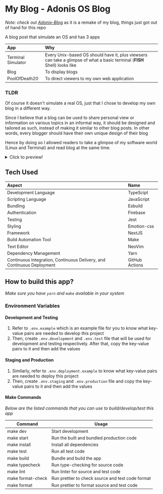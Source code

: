 # **My Blog - Adonis OS Blog**

_Note: check out [Adonix-Blog](https://github.com/GervinFung/adonix-blog)_ as it is a remake of my blog, things just got out of hand for this repo

A blog post that simulate an OS and has 3 apps

| App                | Why                                                                                                                       |
| :----------------- | :------------------------------------------------------------------------------------------------------------------------ |
| Terminal Simulator | Every Unix-based OS should have it, plus viewsers can take a glimpse of what a basic terminal (**FISH** Shell) looks like |
| Blog               | To display blogs                                                                                                          |
| PoolOfDeath20      | To direct viewers to my own web application                                                                               |

### TLDR

Of course it doesn't simulate a real OS, just that I chose to develop my own blog in a different way.

Since I believe that a blog can be used to share personal view or information on various topics in an informal way, it should be designed and tailored as such, instead of making it similar to other blog posts. In other words, every blogger should have their own unique design of their blog

Hence by doing so I allowed readers to take a glimpse of my software world (Linux and Terminal) and read blog at the same time.

<details>
<summary>Click to preview!</summary>

#### Home Page

![Home One](./docs/home/one.png 'Home One')
![Home Two](./docs/home/two.png 'Home Two')
![Home Three](./docs/home/three.png 'Home Three')

#### Terminal

![Default Terminal](./docs/terminal/default.png 'Default Terminal')
![Maximized Terminal](./docs/terminal/maximized.png 'Maximized Terminal')
![Draggable Terminal](./docs/terminal/draggable.png 'Draggable Terminal')

#### Posts

![Default Posts](./docs/posts/default.png 'Default Posts')
![Maximized Posts](./docs/posts/maximized.png 'Maximized Posts')
![Draggable Posts](./docs/posts/draggable.png 'Draggable Posts')

#### Post

![Default Post](./docs/post/default.png 'Default Post')
![Maximized Post](./docs/post/maximized.png 'Maximized Post')
![Draggable Post](./docs/post/draggable.png 'Draggable Post')

</details>

## Tech Used

| Aspect                                                                 | Name           |
| :--------------------------------------------------------------------- | :------------- |
| Development Language                                                   | TypeScipt      |
| Scripting Language                                                     | JavaScript     |
| Bundling                                                               | Esbuild        |
| Authentication                                                         | Firebase       |
| Testing                                                                | Jest           |
| Styling                                                                | Emotion-css    |
| Framework                                                              | NextJS         |
| Build Automation Tool                                                  | Make           |
| Text Editor                                                            | NeoVim         |
| Dependency Management                                                  | Yarn           |
| Continuous Integration, Continuous Delivery, and Continuous Deployment | GitHub Actions |

## How to build this app?

_*Make sure you have `yarn` and `make` available in your system*_

### Environment Variables

#### Development and Testing

1. Refer to `.env.example` which is an example file for you to know what key-value pairs are needed to develop this project
2. Then, create `.env.development` and `.env.test` file that will be used for development and testing respectively. After that, copy the key-value pairs to it and then add the values

#### Staging and Production

1. Similarly, refer to `.env.deployment.example` to know what key-value pairs are needed to deploy this project
2. Then, create `.env.staging` and `.env.production` file and copy the key-value pairs to it and then add the values

#### Make Commands

_*Below are the listed commands that you can use to build/develop/test this app*_

| Command           | Usage                                             |
| ----------------- | ------------------------------------------------- |
| make dev          | Start development                                 |
| make start        | Run the built and bundled production code         |
| make install      | Install all dependencies                          |
| make test         | Run all test code                                 |
| make build        | Bundle and build the app                          |
| make typecheck    | Run type-checking for source code                 |
| make lint         | Run linter for source and test code               |
| make format-check | Run prettier to check source and test code format |
| make format       | Run prettier to format source and test code       |
